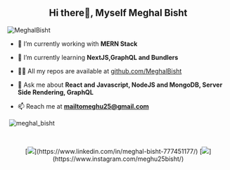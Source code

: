 <h2 align="center">Hi there👋, Myself Meghal Bisht</h2>

<p align="left"> <img src="https://komarev.com/ghpvc/?username=MeghalBisht" alt="MeghalBisht" /> </p>

- 🔭 I’m currently working with **MERN Stack**

- 🌱 I’m currently learning **NextJS,GraphQL and Bundlers**


- 👨‍💻 All my repos are available at [github.com/MeghalBisht](https://github.com/MeghalBisht)

- 💬 Ask me about **React and Javascript, NodeJS and MongoDB, Server Side Rendering, GraphQL**

- 📫 Reach me at **mailtomeghu25@gmail.com**

<p>&nbsp;<img align="center" src="https://github-readme-stats.vercel.app/api?username=MeghalBisht&show_icons=true&count_private=true&theme=radical" alt="meghal_bisht" /></p>
<br/>
<p align="center">
 [<img src="https://img.shields.io/badge/linkedin-%230077B5.svg?&style=for-the-badge&logo=linkedin&logoColor=white" />](https://www.linkedin.com/in/meghal-bisht-777451177/)
 [<img src = "https://img.shields.io/badge/instagram-%23E4405F.svg?&style=for-the-badge&logo=instagram&logoColor=white">](https://www.instagram.com/meghu25bisht/)
</p>
